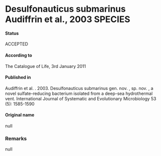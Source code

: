 # Desulfonauticus submarinus Audiffrin et al., 2003 SPECIES

#### Status
ACCEPTED

#### According to
The Catalogue of Life, 3rd January 2011

#### Published in
Audiffrin et al. . 2003. Desulfonauticus submarinus gen. nov. , sp. nov. , a novel sulfate-reducing bacterium isolated from a deep-sea hydrothermal vent. International Journal of Systematic and Evolutionary Microbiology 53 (5): 1585-1590

#### Original name
null

### Remarks
null
